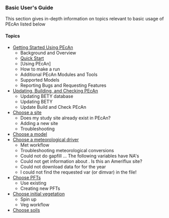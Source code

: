 ### Basic User's Guide

This section gives in-depth information on topics relevant to basic usage of PEcAn listed below

#### Topics
  * [Getting Started Using PEcAn](users_guide/basic_users_guide/Getting-started.html)
    * Background and Overview
    * [Quick Start](users_guide/basic_users_guide/Getting-started.html#quick-start)
    * [Using PEcAn]
    * How to make a run
    * Additional PEcAn Modules and Tools
    * Supported Models
    * Reporting Bugs and Requesting Features
  * [Updating, Building, and Checking PEcAn](users_guide/basic_users_guide/Updating-PEcAn.md)
    * Updating BETY database
    * Updating BETY 
    * Update Build and Check PEcAn
  * [Choose a site](users_guide/basic_users_guide/Choose-a-site.md)
    * Does my study site already exist in PEcAn?
    * Adding a new site
    * Troubleshooting 
  * [Choose a model](users_guide/basic_users_guide/Choose-a-model.md)
  * [Choose a meteorological driver](users_guide/basic_users_guide/Choosing-meteorology.md)
    * Met workflow
    * Troubleshooting meteorological conversions
    * Could not do gapfill ... The following variables have NA's
    * Could not get information about . Is this an Ameriflux site?
    * Could not download data for for the year 
    * I could not find the requested var (or dimvar) in the file!
  * [Choose PFTs](users_guide/basic_users_guide/Choosing-PFTs.md)
    * Use existing
    * Creating new PFTs
  * [Choose initial vegetation](users_guide/basic_users_guide/Choosing-initial-vegetation.md)
    * Spin up
    * Veg workflow
  * [Choose soils](users_guide/basic_users_guide/Choosing-soils.md)

